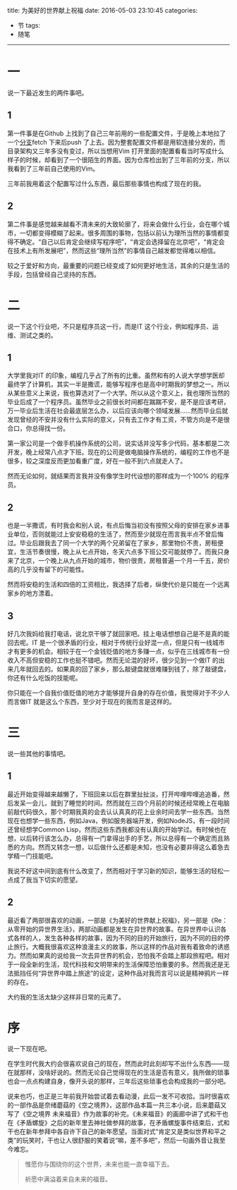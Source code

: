 title: 为美好的世界献上祝福
date: 2016-05-03 23:10:45
categories:
  - 节
tags:
  - 随笔
---

# 一

说一下最近发生的两件事吧。

## 1

第一件事是在Github 上找到了自己三年前用的一些配置文件，于是晚上本地拉了一个[分支](https://github.com/Arondight/profile/tree/old)fetch 下来后push 了上去。因为整套配置文件都是用软连接分发的，而目录架构又三年多没有变过，所以当想用Vim 打开里面的配置看看当时写成什么样子的时候，却看到了一个很陌生的界面。因为仓库检出到了三年前的分支，所以我看到了三年前自己使用的Vim。

三年前我用着这个配置写过什么东西，最后那些事情也构成了现在的我。

<!-- more -->

## 2

第二件事是感觉越来越看不清未来的大致轮廓了，将来会做什么行业，会在哪个城市，一切都变得模糊了起来。很多周围的事物，包括以前认为理所当然的事情都变得不确定。“自己以后肯定会继续写程序吧”，“肯定会选择留在北京吧”，“肯定会在技术上有所发展吧”，然而这些“理所当然”的事情自己越发都觉得难以相信。

较之于爱好和方向，最重要的问题已经变成了如何更好地生活，其余的只是生活的手段，包括曾经自己坚持的东西。

# 二

说一下这个行业吧，不只是程序员这一行，而是IT 这个行业，例如程序员、运维、测试之类的。

## 1

大学里我对IT 的印象，编程几乎占了所有的比重。虽然和有的人说大学想学医却最终学了计算机，其实一半是撒谎，能够写程序也是高中时期我的梦想之一。所以从某些意义上来说，我也算选对了一个大学。所以从这个意义上，我也理所当然的毕业后成了一个程序员。虽然毕业之前很长时间都在踹踹不安，是不是应该考研，万一毕业后生活在社会最底层怎么办，以后应该向哪个领域发展……然而毕业后就发现曾经的不安并没有什么实际的意义，只有去工作才有工资，不管方向是不是很合口，你总得找一份。

第一家公司是一个做手机操作系统的公司，说实话并没写多少代码，基本都是二次开发，晚上经常八点才下班。现在的公司是做电脑操作系统的，编程的工作也不是很多，较之深度反而更加看重广度，好在一般不到六点就走人了。

然而无论如何，就结果而言我并没有像学生时代设想的那样成为一个100% 的程序员。

## 2

也是一半撒谎，有时我会和别人说，有点后悔当初没有按照父母的安排在家乡进事业单位，否则就能过上安安稳稳的生活了，然而至少就现在而言我半点不曾后悔过。毕业后跟我去了同一个大学的两个兄弟留在了家乡，那里物价不贵，房租便宜，生活节奏很慢，晚上从七点开始，冬天六点多下班公交可能就停了。而我只身来了北京，一个晚上从九点开始的城市，物价很贵，房租普遍一个月一千五，房价高的几乎没有留下的可能性。

然而将安稳的生活和四倍的工资相比，我选择了后者，纵使代价是只能在一个远离家乡的地方漂着。

## 3

好几次我妈给我打电话，说北京干够了就回家吧。挂上电话想想自己是不是真的能回去呢。IT 是一个很矛盾的行业，相对于传统行业好混一点，但是只有一线城市才有更多的机会。相较于在一个金钱贬值的地方多赚一点，似乎在三线城市有一份收入不高但安稳的工作也挺不错吧。然而无论混的好坏，很少见到一个做IT 的出来几年就回去的。如果真的回了家乡，那么敲键盘就很难赚到钱了，除了敲键盘，你还有什么吃饭的技能呢。

你只能在一个自我价值贬值的地方才能够提升自身的存在价值，我觉得对于不少人而言做IT 就是这么个东西，至少对于现在的我而言是这样的。

# 三

说一些其他的事情吧。

## 1

最近开始变得越来越懒了，下班回来以后在群里扯扯淡，打开哔哩哔哩追追番，然后发呆一会儿，就到了睡觉的时间。然而就在三四个月前的时候还经常晚上在电脑前敲代码很久，那个时期我真的会去认认真真的花上业余时间去学一些东西。当然现在也想学一些东西，例如Java，例如服务器端开发，例如NodeJS，有一段时间还曾经想学Common Lisp，然而这些东西我都没有认真的开始学过。有时候也在想，以后转行该怎么办，总得有一门拿得出手的手艺，所以总得有一个确定而且熟悉的方向。然而又转念一想，以后做什么还都是未知，也没有必要非得这么着急去学精一门技能吧。

我说不好这中间到底有什么改变了，然而相对于学习新的知识，能够生活的轻松一点成了我当下切实的愿望。

## 2

最近看了两部很喜欢的动画，一部是《为美好的世界献上祝福》，另一部是《Re：从零开始的异世界生活》，两部动画都是发生在异世界的故事。在异世界中认识各式各样的人，发生各种各样的故事，因为不同的目的开始旅行，因为不同的目的停止旅行。大概我很喜欢这种浪漫主义的故事，所以这样的作品对我有着致命的诱惑力。然而如果真的说给我一次去异世界的机会，恐怕我不会踏上那段旅程吧。相对于一段全新的生活，现代科技和文明带来的生活保障恐怕重要的多。然而我还是无法抵挡任何“异世界中踏上旅途”的设定，这种作品对我而言可以说是精神鸦片一样的存在。

大约我的生活太缺少这样非日常的元素了。

# 序

说一下现在吧。

在学生时代我大约会很喜欢说自己的现在，然而此时此刻却写不出什么东西——现在就那样，没啥好说的。然而无论自己觉得现在的生活是否有意义，我所做的琐事也会一点点构建自身，像开头说的那样，三年后这些琐事也会构成我的一部分吧。

说来也巧，也正是三年前我开始尝试着去看动漫，此后一发不可收拾。当时很喜欢的一部作品是奈绪蘑菇的《空之境界》，这部作品本篇一共三本小说，后来蘑菇又写了《空之境界 未来福音》作为故事的补完。《未来福音》的画廊中讲了式和干也在《矛盾螺旋》之后的新年里去神社做参拜的故事，在矛盾螺旋事件结束后，式和干也在新年参拜中各自许下自己的新年愿望。当面对式“肯定又是类似世界和平之类”的玩笑时，干也让人很舒服的笑着说“嘛，差不多吧”，然后一句画外音让我至今难忘。

> 惟愿你与围绕你的这个世界，未来也能一直幸福下去。
>
> 祈愿中满溢着来自未来的福音。

